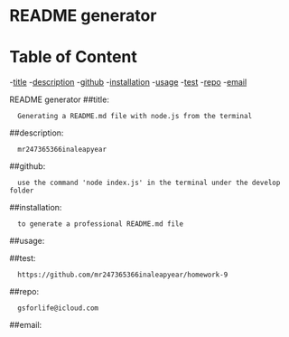
  
  # README generator
  
  # Table of Content
  -[title](#title)
  -[description](#description)
  -[github](#github)
  -[installation](#installation)
  -[usage](#usage)
  -[test](#test)
  -[repo](#repo)
  -[email](#email)
  
  README generator
  ##title:
  
      Generating a README.md file with node.js from the terminal
  ##description:
  
      mr247365366inaleapyear
  ##github:
  
      use the command 'node index.js' in the terminal under the develop folder
  ##installation:
  
      to generate a professional README.md file
  ##usage:
  
      
  ##test:
  
      https://github.com/mr247365366inaleapyear/homework-9
  ##repo:  

      gsforlife@icloud.com
  ##email:
  